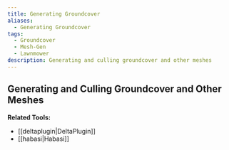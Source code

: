 ```yaml
---
title: Generating Groundcover
aliases:
  - Generating Groundcover
tags:
  - Groundcover
  - Mesh-Gen
  - Lawnmower
description: Generating and culling groundcover and other meshes
---
```

## Generating and Culling Groundcover and Other Meshes

**Related Tools:**
- [[deltaplugin|DeltaPlugin]]
- [[habasi|Habasi]]